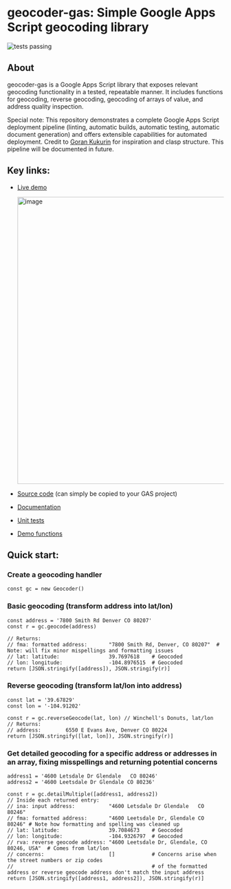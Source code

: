 # geocoder-gas: Simple Google Apps Script geocoding library

![tests passing](https://github.com/rs59/geocoder-gas/actions/workflows/config.yml/badge.svg)

## About

geocoder-gas is a Google Apps Script library that exposes relevant geocoding functionality in a tested, repeatable manner. It includes functions for geocoding, reverse geocoding, geocoding of arrays of value, and address quality inspection.

Special note: This repository demonstrates a complete Google Apps Script deployment pipeline (linting, automatic builds, automatic testing, automatic document generation) and offers extensible capabilities for automated deployment. Credit to [Goran Kukurin](https://medium.com/@gkukurin/about) for inspiration and clasp structure. This pipeline will be documented in future.

## Key links:

- [Live demo](https://script.google.com/macros/s/AKfycbxfLzccJWoHTXGobFMPdls39A-y_-YNFFnE115hoZ8Ec9jkdzZGjW-fPYwHS5nbH2cEWw/exec)
  
	<img width="668" alt="image" src="https://github.com/rs59/geocoder-gas/assets/97830491/2c513f6b-4b2c-4402-8a85-3ada6d246f75">

- [Source code](./src/geocoder_library.ts) (can simply be copied to your GAS project)
- [Documentation](https://htmlpreview.github.io/?https://raw.githubusercontent.com/rs59/geocoder-gas/develop/docs/index.html)
- [Unit tests](./src/geocoder_test.ts)
- [Demo functions](./src/geocoder_demo.ts)

## Quick start:

### Create a geocoding handler

	const gc = new Geocoder()

### Basic geocoding (transform address into lat/lon)

	const address = '7800 Smith Rd Denver CO 80207'
	const r = gc.geocode(address)

	// Returns:
	// fma: formatted address:       "7800 Smith Rd, Denver, CO 80207"  # Note: will fix minor mispellings and formatting issues
	// lat: latitude:                39.7697618    # Geocoded
	// lon: longitude:               -104.8976515  # Geocoded
	return [JSON.stringify([address]), JSON.stringify(r)]

### Reverse geocoding (transform lat/lon into address)

	const lat = '39.67829'
	const lon = '-104.91202'

	const r = gc.reverseGeocode(lat, lon) // Winchell's Donuts, lat/lon
	// Returns:
	// address:        6550 E Evans Ave, Denver CO 80224
	return [JSON.stringify([lat, lon]), JSON.stringify(r)]

### Get detailed geocoding for a specific address or addresses in an array, fixing misspellings and returning potential concerns

	address1 = '4600 Letsdale Dr Glendale   CO 80246'
	address2 = '4600 Leetsdale Dr Glendale CO 80236'

	const r = gc.detailMultiple([address1, address2])
	// Inside each returned entry:
	// ina: input address:           "4600 Letsdale Dr Glendale   CO 80246"
	// fma: formatted address:       "4600 Leetsdale Dr, Glendale CO 80246" # Note how formatting and spelling was cleaned up
	// lat: latitude:                39.7084673    # Geocoded
	// lon: longitude:               -104.9326797  # Geocoded
	// rva: reverse geocode address: "4600 Leetsdale Dr, Glendale, CO 80246, USA"  # Comes from lat/lon
	// concerns:                     []            # Concerns arise when the street numbers or zip codes
	//                                             # of the formatted address or reverse geocode address don't match the input address
	return [JSON.stringify([address1, address2]), JSON.stringify(r)]
